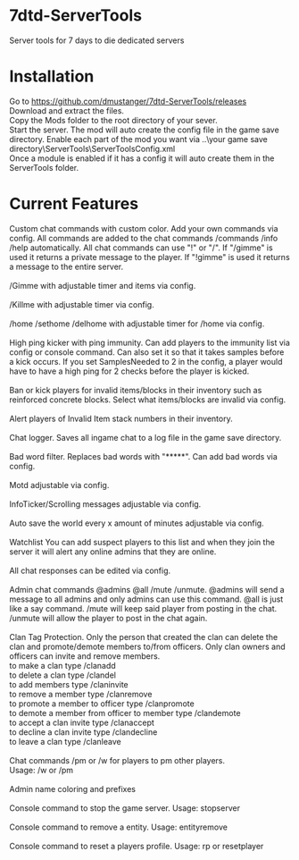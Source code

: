 # 7dtd-ServerTools
Server tools for 7 days to die dedicated servers<br>

# Installation
Go to https://github.com/dmustanger/7dtd-ServerTools/releases<br>
Download and extract the files.<br>
Copy the Mods folder to the root directory of your sever.<br>
Start the server. The mod will auto create the config file in the game save directory. Enable each part of the mod you want via ..\your game save directory\ServerTools\ServerToolsConfig.xml<br>
Once a module is enabled if it has a config it will auto create them in the ServerTools folder.<br>

# Current Features
Custom chat commands with custom color. Add your own commands via config. All commands are added to the chat commands /commands /info /help automatically. All chat commands can use "!" or "/". If "/gimme" is used it returns a private message to the player. If "!gimme" is used it returns a message to the entire server.<br>
<br>
/Gimme with adjustable timer and items via config.<br>
<br>
/Killme with adjustable timer via config.<br>
<br>
/home /sethome /delhome with adjustable timer for /home via config.<br>
<br>
High ping kicker with ping immunity. Can add players to the immunity list via config or console command. Can also set it so that it takes samples before a kick occurs. If you set SamplesNeeded to 2 in the config, a player would have to have a high ping for 2 checks before the player is kicked.<br>
<br>
Ban or kick players for invalid items/blocks in their inventory such as reinforced concrete blocks. Select what items/blocks are invalid via config.<br>
<br>
Alert players of Invalid Item stack numbers in their inventory.<br>
<br>
Chat logger. Saves all ingame chat to a log file in the game save directory.<br>
<br>
Bad word filter. Replaces bad words with "*****". Can add bad words via config.<br>
<br>
Motd adjustable via config.<br>
<br>
InfoTicker/Scrolling messages adjustable via config.<br>
<br>
Auto save the world every x amount of minutes adjustable via config.<br>
<br>
Watchlist You can add suspect players to this list and when they join the server it will alert any online admins that they are online.<br>
<br>
All chat responses can be edited via config.<br>
<br>
Admin chat commands @admins @all /mute /unmute. @admins <message> will send a message to all admins and only admins can use this command. @all <message> is just like a say command. /mute <playerName> will keep said player from posting in the chat. /unmute <playerName> will allow the player to post in the chat again.<br>
<br>
Clan Tag Protection. Only the person that created the clan can delete the clan and promote/demote members to/from officers. Only clan owners and officers can invite and remove members.<br>
to make a clan type /clanadd <clanTag><br>
to delete a clan type /clandel<br>
to add members type /claninvite <playerName><br>
to remove a member type /clanremove <playerName><br>
to promote a member to officer type /clanpromote <playerName><br>
to demote a member from officer to member type /clandemote <playerName><br>
to accept a clan invite type /clanaccept<br>
to decline a clan invite type /clandecline<br>
to leave a clan type /clanleave<br>
<br>
Chat commands /pm or /w for players to pm other players.<br>
Usage: /w <playername> <message> or /pm <playername> <message><br>
<br>
Admin name coloring and prefixes<br>
<br>
Console command to stop the game server. Usage: stopserver <minutes><br>
<br>
Console command to remove a entity. Usage: entityremove <entityId><br>
<br>
Console command to reset a players profile. Usage: rp <steamId> or resetplayer <steamId>
